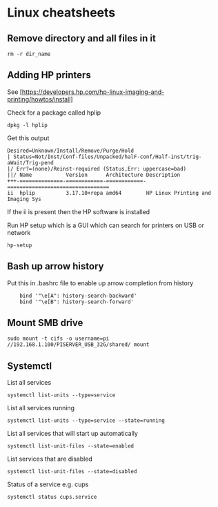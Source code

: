 Linux cheatsheets
====================

Remove directory and all files in it
----------------------------------------

    rm -r dir_name


Adding HP printers
---------------------
See [https://developers.hp.com/hp-linux-imaging-and-printing/howtos/install]

Check for a package called hplip

    dpkg -l hplip
    
Get this output

    Desired=Unknown/Install/Remove/Purge/Hold
    | Status=Not/Inst/Conf-files/Unpacked/halF-conf/Half-inst/trig-aWait/Trig-pend
    |/ Err?=(none)/Reinst-required (Status,Err: uppercase=bad)
    ||/ Name           Version      Architecture Description
    +++-==============-============-============-=================================
    ii  hplip          3.17.10+repa amd64        HP Linux Printing and Imaging Sys

If the ii is present then the HP software is installed
    
    
Run HP setup which is a GUI which can search for printers on USB or network

    hp-setup
    

Bash up arrow history
-----------------------

Put this in .bashrc file to enable up arrow completion from history

        bind '"\e[A": history-search-backward'
        bind '"\e[B": history-search-forward'

        
Mount SMB drive
-------------------

    sudo mount -t cifs -o username=pi //192.168.1.100/PISERVER_USB_32G/shared/ mount

    
Systemctl
----------

List all services 

    systemctl list-units --type=service
    
List all services running

    systemctl list-units --type=service --state=running 
    
List all services that will start up automatically

    systemctl list-unit-files --state=enabled
    
List services that are disabled

    systemctl list-unit-files --state=disabled
    
Status of a service e.g. cups

    systemctl status cups.service
    
    
